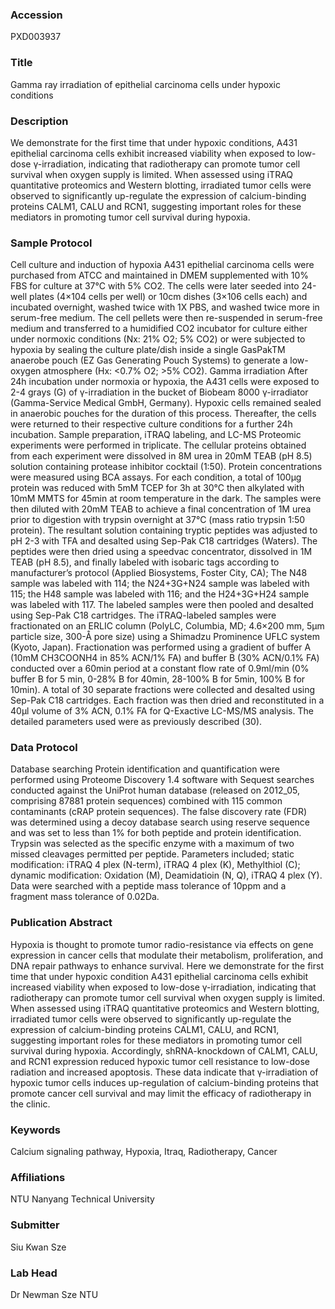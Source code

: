 ### Accession
PXD003937

### Title
Gamma ray irradiation of epithelial carcinoma cells under hypoxic conditions

### Description
We demonstrate for the first time that under hypoxic conditions, A431 epithelial carcinoma cells exhibit increased viability when exposed to low-dose γ-irradiation, indicating that radiotherapy can promote tumor cell survival when oxygen supply is limited. When assessed using iTRAQ quantitative proteomics and Western blotting, irradiated tumor cells were observed to significantly up-regulate the expression of calcium-binding proteins CALM1, CALU and RCN1, suggesting important roles for these mediators in promoting tumor cell survival during hypoxia.

### Sample Protocol
Cell culture and induction of hypoxia A431 epithelial carcinoma cells were purchased from ATCC and maintained in DMEM supplemented with 10% FBS for culture at 37°C with 5% CO2. The cells were later seeded into 24-well plates (4×104 cells per well) or 10cm dishes (3×106 cells each) and incubated overnight, washed twice with 1X PBS, and washed twice more in serum-free medium. The cell pellets were then re-suspended in serum-free medium and transferred to a humidified CO2 incubator for culture either under normoxic conditions (Nx: 21% O2; 5% CO2) or were subjected to hypoxia by sealing the culture plate/dish inside a single GasPakTM anaerobe pouch (EZ Gas Generating Pouch Systems) to generate a low-oxygen atmosphere (Hx: <0.7% O2; >5% CO2).   Gamma irradiation After 24h incubation under normoxia or hypoxia, the A431 cells were exposed to 2-4 grays (G) of γ-irradiation in the bucket of Biobeam 8000 γ-irradiator (Gamma-Service Medical GmbH, Germany). Hypoxic cells remained sealed in anaerobic pouches for the duration of this process. Thereafter, the cells were returned to their respective culture conditions for a further 24h incubation.  Sample preparation, iTRAQ labeling, and LC-MS Proteomic experiments were performed in triplicate. The cellular proteins obtained from each experiment were dissolved in 8M urea in 20mM TEAB (pH 8.5) solution containing protease inhibitor cocktail (1:50). Protein concentrations were measured using BCA assays. For each condition, a total of 100µg protein was reduced with 5mM TCEP for 3h at 30°C then alkylated with 10mM MMTS for 45min at room temperature in the dark. The samples were then diluted with 20mM TEAB to achieve a final concentration of 1M urea prior to digestion with trypsin overnight at 37°C (mass ratio trypsin 1:50 protein). The resultant solution containing tryptic peptides was adjusted to pH 2-3 with TFA and desalted using Sep-Pak C18 cartridges (Waters). The peptides were then dried using a speedvac concentrator, dissolved in 1M TEAB (pH 8.5), and finally labeled with isobaric tags according to manufacturer’s protocol (Applied Biosystems, Foster City, CA); The N48 sample was labeled with 114; the N24+3G+N24 sample was labeled with 115; the H48 sample was labeled with 116; and the H24+3G+H24 sample was labeled with 117. The labeled samples were then pooled and desalted using Sep-Pak C18 cartridges.  The iTRAQ-labeled samples were fractionated on an ERLIC column (PolyLC, Columbia, MD; 4.6×200 mm, 5µm particle size, 300-Å pore size) using a Shimadzu Prominence UFLC system (Kyoto, Japan). Fractionation was performed using a  gradient of buffer A (10mM CH3COONH4 in 85% ACN/1% FA) and buffer B (30% ACN/0.1% FA) conducted over a 60min period at a constant flow rate of 0.9ml/min (0% buffer B for 5 min, 0-28% B for 40min, 28-100% B for 5min, 100% B for 10min). A total of 30 separate fractions were collected and desalted using Sep-Pak C18 cartridges. Each fraction was then dried and reconstituted in a 40µl volume of 3% ACN, 0.1% FA for Q-Exactive LC-MS/MS analysis. The detailed parameters used were as previously described (30).

### Data Protocol
Database searching Protein identification and quantification were performed using Proteome Discovery 1.4 software with Sequest searches conducted against the UniProt human database (released on 2012_05, comprising 87881 protein sequences) combined with 115 common contaminants (cRAP protein sequences). The false discovery rate (FDR) was determined using a decoy database search using reserve sequence and was set to less than 1% for both peptide and protein identification. Trypsin was selected as the specific enzyme with a maximum of two missed cleavages permitted per peptide. Parameters included; static modification: iTRAQ 4 plex (N-term), iTRAQ 4 plex (K), Methylthiol (C); dynamic modification: Oxidation (M), Deamidatioin (N, Q), iTRAQ 4 plex (Y). Data were searched with a peptide mass tolerance of 10ppm and a fragment mass tolerance of 0.02Da.

### Publication Abstract
Hypoxia is thought to promote tumor radio-resistance via effects on gene expression in cancer cells that modulate their metabolism, proliferation, and DNA repair pathways to enhance survival. Here we demonstrate for the first time that under hypoxic condition A431 epithelial carcinoma cells exhibit increased viability when exposed to low-dose &#x3b3;-irradiation, indicating that radiotherapy can promote tumor cell survival when oxygen supply is limited. When assessed using iTRAQ quantitative proteomics and Western blotting, irradiated tumor cells were observed to significantly up-regulate the expression of calcium-binding proteins CALM1, CALU, and RCN1, suggesting important roles for these mediators in promoting tumor cell survival during hypoxia. Accordingly, shRNA-knockdown of CALM1, CALU, and RCN1 expression reduced hypoxic tumor cell resistance to low-dose radiation and increased apoptosis. These data indicate that &#x3b3;-irradiation of hypoxic tumor cells induces up-regulation of calcium-binding proteins that promote cancer cell survival and may limit the efficacy of radiotherapy in the clinic.

### Keywords
Calcium signaling pathway, Hypoxia, Itraq, Radiotherapy, Cancer

### Affiliations
NTU
Nanyang Technical University

### Submitter
Siu Kwan Sze

### Lab Head
Dr Newman Sze
NTU


